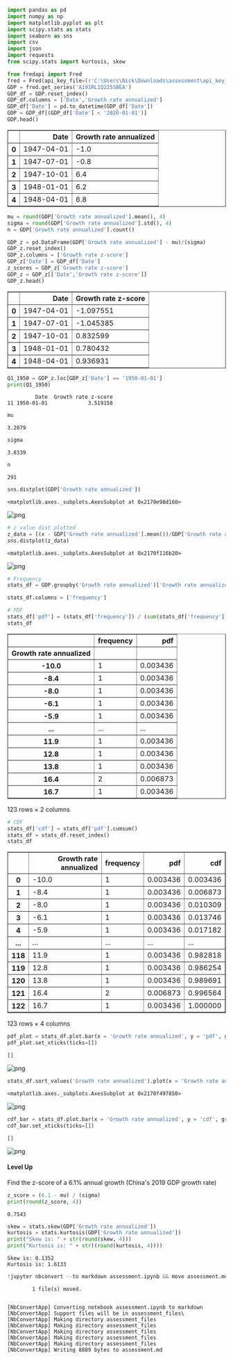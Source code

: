 ```python
import pandas as pd
import numpy as np
import matplotlib.pyplot as plt
import scipy.stats as stats
import seaborn as sns
import csv
import json
import requests
from scipy.stats import kurtosis, skew
```


```python
from fredapi import Fred
fred = Fred(api_key_file=(r'C:\Users\Nick\Downloads\assessment\api_key_file.txt'))
GDP = fred.get_series('A191RL1Q225SBEA')
GDP_df = GDP.reset_index()
GDP_df.columns = ['Date','Growth rate annualized']
GDP_df['Date'] = pd.to_datetime(GDP_df['Date'])
GDP = GDP_df[(GDP_df['Date'] < '2020-01-01')]
GDP.head()
```




<div>
<style scoped>
    .dataframe tbody tr th:only-of-type {
        vertical-align: middle;
    }

    .dataframe tbody tr th {
        vertical-align: top;
    }

    .dataframe thead th {
        text-align: right;
    }
</style>
<table border="1" class="dataframe">
  <thead>
    <tr style="text-align: right;">
      <th></th>
      <th>Date</th>
      <th>Growth rate annualized</th>
    </tr>
  </thead>
  <tbody>
    <tr>
      <th>0</th>
      <td>1947-04-01</td>
      <td>-1.0</td>
    </tr>
    <tr>
      <th>1</th>
      <td>1947-07-01</td>
      <td>-0.8</td>
    </tr>
    <tr>
      <th>2</th>
      <td>1947-10-01</td>
      <td>6.4</td>
    </tr>
    <tr>
      <th>3</th>
      <td>1948-01-01</td>
      <td>6.2</td>
    </tr>
    <tr>
      <th>4</th>
      <td>1948-04-01</td>
      <td>6.8</td>
    </tr>
  </tbody>
</table>
</div>




```python
mu = round(GDP['Growth rate annualized'].mean(), 4)
sigma = round(GDP['Growth rate annualized'].std(), 4)
n = GDP['Growth rate annualized'].count()
```


```python
GDP_z = pd.DataFrame(GDP['Growth rate annualized'] - mu)/(sigma)
GDP_z.reset_index()
GDP_z.columns = ['Growth rate z-score']
GDP_z['Date'] = GDP_df['Date']
z_scores = GDP_z['Growth rate z-score']
GDP_z = GDP_z[['Date','Growth rate z-score']]
GDP_z.head()
```




<div>
<style scoped>
    .dataframe tbody tr th:only-of-type {
        vertical-align: middle;
    }

    .dataframe tbody tr th {
        vertical-align: top;
    }

    .dataframe thead th {
        text-align: right;
    }
</style>
<table border="1" class="dataframe">
  <thead>
    <tr style="text-align: right;">
      <th></th>
      <th>Date</th>
      <th>Growth rate z-score</th>
    </tr>
  </thead>
  <tbody>
    <tr>
      <th>0</th>
      <td>1947-04-01</td>
      <td>-1.097551</td>
    </tr>
    <tr>
      <th>1</th>
      <td>1947-07-01</td>
      <td>-1.045385</td>
    </tr>
    <tr>
      <th>2</th>
      <td>1947-10-01</td>
      <td>0.832599</td>
    </tr>
    <tr>
      <th>3</th>
      <td>1948-01-01</td>
      <td>0.780432</td>
    </tr>
    <tr>
      <th>4</th>
      <td>1948-04-01</td>
      <td>0.936931</td>
    </tr>
  </tbody>
</table>
</div>




```python
Q1_1950 = GDP_z.loc[GDP_z['Date'] == '1950-01-01']
print(Q1_1950)
```

             Date  Growth rate z-score
    11 1950-01-01             3.519158
    


```python
mu
```




    3.2079




```python
sigma
```




    3.8339




```python
n
```




    291




```python
sns.distplot(GDP['Growth rate annualized'])
```




    <matplotlib.axes._subplots.AxesSubplot at 0x2170e98d160>




![png](assessment_files/assessment_8_1.png)



```python
# z value dist plotted
z_data = [(x - GDP['Growth rate annualized'].mean())/GDP['Growth rate annualized'].std() for x in GDP['Growth rate annualized']]
sns.distplot(z_data)
```




    <matplotlib.axes._subplots.AxesSubplot at 0x2170f116b20>




![png](assessment_files/assessment_9_1.png)



```python
# Frequency
stats_df = GDP.groupby('Growth rate annualized')['Growth rate annualized'].agg('count').pipe(pd.DataFrame)

stats_df.columns = ['frequency']
```


```python
# PDF
stats_df['pdf'] = (stats_df['frequency']) / (sum(stats_df['frequency']))
stats_df
```




<div>
<style scoped>
    .dataframe tbody tr th:only-of-type {
        vertical-align: middle;
    }

    .dataframe tbody tr th {
        vertical-align: top;
    }

    .dataframe thead th {
        text-align: right;
    }
</style>
<table border="1" class="dataframe">
  <thead>
    <tr style="text-align: right;">
      <th></th>
      <th>frequency</th>
      <th>pdf</th>
    </tr>
    <tr>
      <th>Growth rate annualized</th>
      <th></th>
      <th></th>
    </tr>
  </thead>
  <tbody>
    <tr>
      <th>-10.0</th>
      <td>1</td>
      <td>0.003436</td>
    </tr>
    <tr>
      <th>-8.4</th>
      <td>1</td>
      <td>0.003436</td>
    </tr>
    <tr>
      <th>-8.0</th>
      <td>1</td>
      <td>0.003436</td>
    </tr>
    <tr>
      <th>-6.1</th>
      <td>1</td>
      <td>0.003436</td>
    </tr>
    <tr>
      <th>-5.9</th>
      <td>1</td>
      <td>0.003436</td>
    </tr>
    <tr>
      <th>...</th>
      <td>...</td>
      <td>...</td>
    </tr>
    <tr>
      <th>11.9</th>
      <td>1</td>
      <td>0.003436</td>
    </tr>
    <tr>
      <th>12.8</th>
      <td>1</td>
      <td>0.003436</td>
    </tr>
    <tr>
      <th>13.8</th>
      <td>1</td>
      <td>0.003436</td>
    </tr>
    <tr>
      <th>16.4</th>
      <td>2</td>
      <td>0.006873</td>
    </tr>
    <tr>
      <th>16.7</th>
      <td>1</td>
      <td>0.003436</td>
    </tr>
  </tbody>
</table>
<p>123 rows × 2 columns</p>
</div>




```python
# CDF
stats_df['cdf'] = stats_df['pdf'].cumsum()
stats_df = stats_df.reset_index()
stats_df
```




<div>
<style scoped>
    .dataframe tbody tr th:only-of-type {
        vertical-align: middle;
    }

    .dataframe tbody tr th {
        vertical-align: top;
    }

    .dataframe thead th {
        text-align: right;
    }
</style>
<table border="1" class="dataframe">
  <thead>
    <tr style="text-align: right;">
      <th></th>
      <th>Growth rate annualized</th>
      <th>frequency</th>
      <th>pdf</th>
      <th>cdf</th>
    </tr>
  </thead>
  <tbody>
    <tr>
      <th>0</th>
      <td>-10.0</td>
      <td>1</td>
      <td>0.003436</td>
      <td>0.003436</td>
    </tr>
    <tr>
      <th>1</th>
      <td>-8.4</td>
      <td>1</td>
      <td>0.003436</td>
      <td>0.006873</td>
    </tr>
    <tr>
      <th>2</th>
      <td>-8.0</td>
      <td>1</td>
      <td>0.003436</td>
      <td>0.010309</td>
    </tr>
    <tr>
      <th>3</th>
      <td>-6.1</td>
      <td>1</td>
      <td>0.003436</td>
      <td>0.013746</td>
    </tr>
    <tr>
      <th>4</th>
      <td>-5.9</td>
      <td>1</td>
      <td>0.003436</td>
      <td>0.017182</td>
    </tr>
    <tr>
      <th>...</th>
      <td>...</td>
      <td>...</td>
      <td>...</td>
      <td>...</td>
    </tr>
    <tr>
      <th>118</th>
      <td>11.9</td>
      <td>1</td>
      <td>0.003436</td>
      <td>0.982818</td>
    </tr>
    <tr>
      <th>119</th>
      <td>12.8</td>
      <td>1</td>
      <td>0.003436</td>
      <td>0.986254</td>
    </tr>
    <tr>
      <th>120</th>
      <td>13.8</td>
      <td>1</td>
      <td>0.003436</td>
      <td>0.989691</td>
    </tr>
    <tr>
      <th>121</th>
      <td>16.4</td>
      <td>2</td>
      <td>0.006873</td>
      <td>0.996564</td>
    </tr>
    <tr>
      <th>122</th>
      <td>16.7</td>
      <td>1</td>
      <td>0.003436</td>
      <td>1.000000</td>
    </tr>
  </tbody>
</table>
<p>123 rows × 4 columns</p>
</div>




```python
pdf_plot = stats_df.plot.bar(x = 'Growth rate annualized', y = 'pdf', grid = True)
pdf_plot.set_xticks(ticks=[])
```




    []




![png](assessment_files/assessment_13_1.png)



```python
stats_df.sort_values('Growth rate annualized').plot(x = 'Growth rate annualized', y = 'cdf', grid = True)
```




    <matplotlib.axes._subplots.AxesSubplot at 0x2170f497850>




![png](assessment_files/assessment_14_1.png)



```python
cdf_bar = stats_df.plot.bar(x = 'Growth rate annualized', y = 'cdf', grid = True)
cdf_bar.set_xticks(ticks=[])
```




    []




![png](assessment_files/assessment_15_1.png)


#### Level Up

Find the z-score of a 6.1% annual growth (China's 2019 GDP growth rate)


```python
z_score = (6.1 - mu) / (sigma)
print(round(z_score, 4))
```

    0.7543
    


```python
skew = stats.skew(GDP['Growth rate annualized'])
kurtosis = stats.kurtosis(GDP['Growth rate annualized'])
print("Skew is: " + str(round(skew, 4)))
print("Kurtosis is: " + str((round(kurtosis, 4))))
```

    Skew is: 0.1352
    Kurtosis is: 1.6133
    


```python
!jupyter nbconvert --to markdown assessment.ipynb && move assessment.md README.md
```

            1 file(s) moved.
    

    [NbConvertApp] Converting notebook assessment.ipynb to markdown
    [NbConvertApp] Support files will be in assessment_files\
    [NbConvertApp] Making directory assessment_files
    [NbConvertApp] Making directory assessment_files
    [NbConvertApp] Making directory assessment_files
    [NbConvertApp] Making directory assessment_files
    [NbConvertApp] Making directory assessment_files
    [NbConvertApp] Writing 8889 bytes to assessment.md
    
